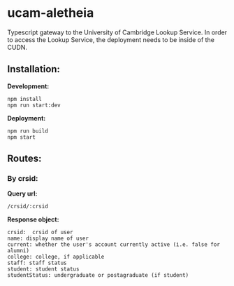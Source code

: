 # ucam-aletheia

Typescript gateway to the University of Cambridge Lookup Service. In order to access the Lookup Service, the deployment needs to be inside of the CUDN.

## Installation:
**Development:**
```
npm install
npm run start:dev
```
**Deployment:**
```
npm run build
npm start
```

## Routes:

### By crsid:
**Query url:**
```
/crsid/:crsid
```

**Response object:**
```
crsid:	crsid of user
name: display name of user
current: whether the user's account currently active (i.e. false for alumni)
college: college, if applicable
staff: staff status
student: student status
studentStatus: undergraduate or postagraduate (if student)
```
